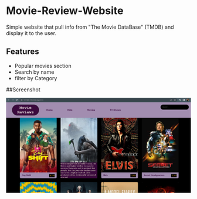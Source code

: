 # Movie-Review-Website
 Simple website that pull info from "The Movie DataBase" (TMDB) and display it to the user.

 ## Features
 - Popular movies section
 - Search by name
 - filter by Category

##Screenshot
<p align="center"><img src="Screenshot.png"></p>
